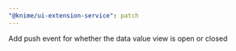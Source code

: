 ```yaml
---
"@knime/ui-extension-service": patch
---
```


Add push event for whether the data value view is open or closed
